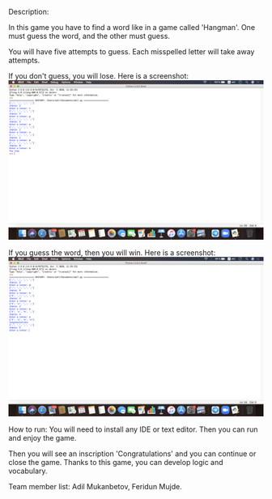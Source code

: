 Description:

In this game you have to find a word like in a game called 'Hangman'.
One must guess the word, and the other must guess.

You will have five attempts to guess.
Each misspelled letter will take away attempts.

If you don't guess, you will lose. Here is a screenshot:
<img src="https://github.com/AdilG2/Game-Hangman-for-Intro2Eng/blob/main/Снимок%20экрана%202020-12-22%20в%200.56.59.png">

If you guess the word, then you will win. Here is a screenshot:
<img src="https://github.com/AdilG2/Game-Hangman-for-Intro2Eng/blob/main/Снимок%20экрана%202020-12-22%20в%201.08.06.png">

How to run:
You will need to install any IDE or text editor. Then you can run and enjoy the game.

Then you will see an inscription 'Congratulations' and you can continue or close the game.
Thanks to this game, you can develop logic and vocabulary.

Team member list:
Adil Mukanbetov, Feridun Mujde.
